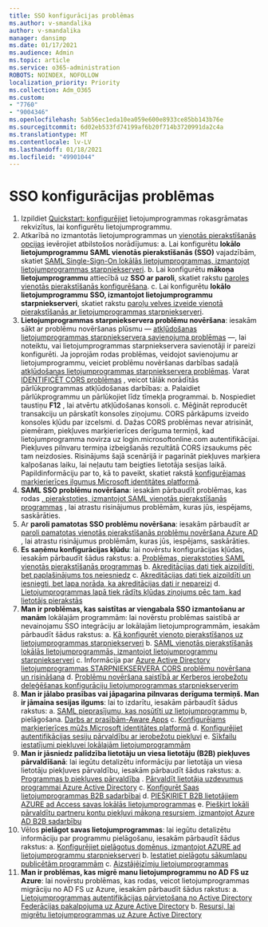 ```yaml
---
title: SSO konfigurācijas problēmas
ms.author: v-smandalika
author: v-smandalika
manager: dansimp
ms.date: 01/17/2021
ms.audience: Admin
ms.topic: article
ms.service: o365-administration
ROBOTS: NOINDEX, NOFOLLOW
localization_priority: Priority
ms.collection: Adm_O365
ms.custom:
- "7760"
- "9004346"
ms.openlocfilehash: 5ab56ec1eda10ea059e600e8933ce85bb143b76e
ms.sourcegitcommit: 6d02eb533fd74199af6b20f714b3720991da2c4a
ms.translationtype: MT
ms.contentlocale: lv-LV
ms.lasthandoff: 01/18/2021
ms.locfileid: "49901044"
---
```

# <a name="sso-configuration-issues"></a>SSO konfigurācijas problēmas

1. Izpildiet [Quickstart: konfigurējiet](https://docs.microsoft.com/azure/active-directory/manage-apps/add-application-portal-configure) lietojumprogrammas rokasgrāmatas rekvizītus, lai konfigurētu lietojumprogrammu.
2. Atkarībā no izmantotās lietojumprogrammas un [vienotās pierakstīšanās opcijas](https://docs.microsoft.com/azure/active-directory/manage-apps/sso-options) ievērojiet atbilstošos norādījumus: a. Lai konfigurētu **lokālo lietojumprogrammu** **SAML vienotās pierakstīšanās (SSO)** vajadzībām, skatiet [SAML Single-Sign-On lokālās lietojumprogrammas, izmantojot lietojumprogrammas starpniekserveri](https://docs.microsoft.com/azure/active-directory/manage-apps/application-proxy-configure-single-sign-on-on-premises-apps).
    b. Lai konfigurētu **mākoņa lietojumprogrammu** attiecībā uz **SSO ar paroli**, skatiet rakstu [paroles vienotās pierakstīšanās konfigurēšana](https://docs.microsoft.com/azure/active-directory/manage-apps/configure-password-single-sign-on-non-gallery-applications).
    c. Lai konfigurētu **lokālo lietojumprogrammu** **SSO, izmantojot lietojumprogrammu starpniekserveri**, skatiet rakstu [paroļu velves izveide vienotā pierakstīšanās ar lietojumprogrammas starpniekserveri](https://docs.microsoft.com/azure/active-directory/manage-apps/application-proxy-configure-single-sign-on-password-vaulting).
3. **Lietojumprogrammas starpniekservera problēmu novēršana**: iesakām sākt ar problēmu novēršanas plūsmu — [atkļūdošanas lietojumprogrammas starpniekservera savienojuma problēmas](https://docs.microsoft.com/azure/active-directory/manage-apps/application-proxy-debug-connectors) —, lai noteiktu, vai lietojumprogrammas starpniekservera savienotāji ir pareizi konfigurēti. Ja joprojām rodas problēmas, veidojot savienojumu ar lietojumprogrammu, veiciet problēmu novēršanas darbības sadaļā [atkļūdošanas lietojumprogrammas starpniekservera problēmas](https://docs.microsoft.com/azure/active-directory/manage-apps/application-proxy-debug-apps). Varat [IDENTIFICĒT CORS problēmas](https://docs.microsoft.com/azure/active-directory/manage-apps/application-proxy-understand-cors-issues#understand-and-identify-cors-issues) , veicot tālāk norādītās pārlūkprogrammas atkļūdošanas darbības: a. Palaidiet pārlūkprogrammu un pārlūkojiet līdz tīmekļa programmai.
    b. Nospiediet taustiņu **F12** , lai atvērtu atkļūdošanas konsoli.
    c. Mēģināt reproducēt transakciju un pārskatīt konsoles ziņojumu. CORS pārkāpums izveido konsoles kļūdu par izcelsmi.
    d. Dažas CORS problēmas nevar atrisināt, piemēram, piekļuves marķierierīces derīguma termiņš, kad lietojumprogramma novirza uz login.microsoftonline.com autentifikācijai. Piekļuves pilnvaru termiņa izbeigšanās rezultātā CORS izsaukums pēc tam neizdosies. Risinājums šajā scenārijā ir pagarināt piekļuves marķiera kalpošanas laiku, lai neļautu tam beigties lietotāja sesijas laikā. Papildinformāciju par to, kā to paveikt, skatiet rakstā [konfigurējamas marķierierīces ilgumus Microsoft identitātes platformā](https://docs.microsoft.com/azure/active-directory/develop/active-directory-configurable-token-lifetimes).
4. **SAML SSO problēmu novēršana**: iesakām pārbaudīt problēmas, kas rodas [, pierakstoties, izmantojot SAML vienotās pierakstīšanās programmas](https://docs.microsoft.com/azure/active-directory/manage-apps/application-sign-in-problem-federated-sso-gallery) , lai atrastu risinājumus problēmām, kuras jūs, iespējams, saskārāties.
5. Ar **paroli pamatotas SSO problēmu novēršana**: iesakām pārbaudīt ar [paroli pamatotas vienotās pierakstīšanās problēmu novēršana Azure AD](https://docs.microsoft.com/azure/active-directory/manage-apps/troubleshoot-password-based-sso) , lai atrastu risinājumus problēmām, kuras jūs, iespējams, saskārāties.
6. **Es saņēmu konfigurācijas kļūdu**: lai novērstu konfigurācijas kļūdas, iesakām pārbaudīt šādus rakstus: a. [Problēmas, pierakstoties SAML vienotās pierakstīšanās programmas](https://docs.microsoft.com/azure/active-directory/manage-apps/application-sign-in-problem-federated-sso-gallery) b. [Akreditācijas dati tiek aizpildīti, bet paplašinājums tos neiesniedz](https://docs.microsoft.com/azure/active-directory/manage-apps/troubleshoot-password-based-sso#credentials-are-filled-in-but-the-extension-does-not-submit-them) c. [Akreditācijas dati tiek aizpildīti un iesniegti, bet lapa norāda, ka akreditācijas dati ir nepareizi](https://docs.microsoft.com/azure/active-directory/manage-apps/troubleshoot-password-based-sso) d. [Lietojumprogrammas lapā tiek rādīts kļūdas ziņojums pēc tam, kad lietotājs pierakstās](https://docs.microsoft.com/azure/active-directory/manage-apps/application-sign-in-problem-application-error)
7. **Man ir problēmas, kas saistītas ar viengabala SSO izmantošanu ar manām** lokālajām programmām: lai novērstu problēmas saistībā ar nevainojamu SSO integrāciju ar lokālajām lietojumprogrammām, iesakām pārbaudīt šādus rakstus: a. [Kā konfigurēt vienoto pierakstīšanos uz lietojumprogrammas starpniekserveri](https://docs.microsoft.com/azure/active-directory/manage-apps/application-proxy-config-sso-how-to) b. [SAML vienotās pierakstīšanās lokālās lietojumprogrammās, izmantojot lietojumprogrammu starpniekserveri](https://docs.microsoft.com/azure/active-directory/manage-apps/application-proxy-configure-single-sign-on-on-premises-apps) c. Informācija par [Azure Active Directory lietojumprogrammas STARPNIEKSERVERA CORS problēmu novēršana un risināšana](https://docs.microsoft.com/azure/active-directory/manage-apps/application-proxy-understand-cors-issues#solutions-for-application-proxy-cors-issues) d. [Problēmu novēršana saistībā ar Kerberos ierobežotu deleģēšanas konfigurāciju lietojumprogrammas starpniekserverim](https://docs.microsoft.com/azure/active-directory/manage-apps/application-proxy-back-end-kerberos-constrained-delegation-how-to)
8. **Man ir jālabo prasības vai jāpagarina pilnvaras derīguma termiņš. Man ir jāmaina sesijas ilgums**: lai to izdarītu, iesakām pārbaudīt šādus rakstus: a. [SAML pieprasījumu, kas nosūtīti uz lietojumprogrammu](https://docs.microsoft.com/azure/active-directory/develop/active-directory-claims-mapping) b, pielāgošana. [Darbs ar prasībām-Aware Apps](https://docs.microsoft.com/azure/active-directory/manage-apps/application-proxy-configure-for-claims-aware-applications) c. [Konfigurējams marķierierīces mūžs Microsoft identitātes platformā](https://docs.microsoft.com/azure/active-directory/develop/active-directory-configurable-token-lifetimes) d. [Konfigurējiet autentifikācijas sesiju pārvaldību ar ierobežotu piekļuvi](https://docs.microsoft.com/azure/active-directory/conditional-access/howto-conditional-access-session-lifetime) e. [Sīkfailu iestatījumi piekļuvei lokālajām lietojumprogrammām](https://docs.microsoft.com/azure/active-directory/manage-apps/application-proxy-configure-cookie-settings)
9. **Man ir jāsniedz palīdzība lietotāju un viesa lietotāju (B2B) piekļuves pārvaldīšanā**: lai iegūtu detalizētu informāciju par lietotāja un viesa lietotāju piekļuves pārvaldību, iesakām pārbaudīt šādus rakstus: a. [Programmas b piekļuves pārvaldība](https://docs.microsoft.com/azure/active-directory/manage-apps/what-is-access-management) . [Pārvaldīt lietotāja uzdevumus programmai Azure Active Directory](https://docs.microsoft.com/azure/active-directory/manage-apps/assign-user-or-group-access-portal) c. [Konfigurēt Saas lietojumprogrammas B2B sadarbībai](https://docs.microsoft.com/azure/active-directory/external-identities/configure-saas-apps) d. [PIEŠĶIRIET B2B lietotājiem AZURE ad Access savas lokālās lietojumprogrammas](https://docs.microsoft.com/azure/active-directory/external-identities/configure-saas-apps) e. [Piešķirt lokāli pārvaldītu partneru kontu piekļuvi mākoņa resursiem, izmantojot Azure AD B2B sadarbību](https://docs.microsoft.com/azure/active-directory/external-identities/hybrid-on-premises-to-cloud)
10. Vēlos **pielāgot savas lietojumprogrammas**: lai iegūtu detalizētu informāciju par programmu pielāgošanu, iesakām pārbaudīt šādus rakstus: a. [Konfigurējiet pielāgotus domēnus, izmantojot AZURE ad lietojumprogrammu starpniekserveri](https://docs.microsoft.com/azure/active-directory/manage-apps/application-proxy-configure-custom-domain) b. [Iestatiet pielāgotu sākumlapu publicētām programmām](https://docs.microsoft.com/azure/active-directory/manage-apps/application-proxy-configure-custom-home-page) c. [Aizstājējzīmju lietojumprogrammas](https://docs.microsoft.com/azure/active-directory/manage-apps/application-proxy-wildcard)
11. **Man ir problēmas, kas migrē manu lietojumprogrammu no AD FS uz Azure**: lai novērstu problēmas, kas rodas, veicot lietojumprogrammas migrāciju no AD FS uz Azure, iesakām pārbaudīt šādus rakstus: a. [Lietojumprogrammas autentifikācijas pārvietošana no Active Directory Federācijas pakalpojuma uz Azure Active Directory](https://docs.microsoft.com/azure/active-directory/manage-apps/migrate-adfs-apps-to-azure) b. [Resursi, lai migrētu lietojumprogrammas uz Azure Active Directory](https://docs.microsoft.com/azure/active-directory/manage-apps/migration-resources)

